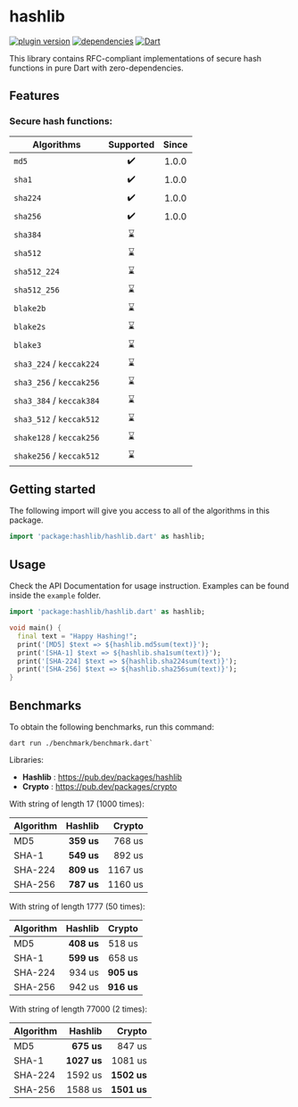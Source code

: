# hashlib

[![plugin version](https://img.shields.io/pub/v/hashlib?label=pub)](https://pub.dev/packages/hashlib)
[![dependencies](https://img.shields.io/librariesio/release/pub/hashlib?label=dependencies)](https://github.com/dipu-bd/hashlib/-/blob/master/pubspec.yaml)
[![Dart](https://github.com/dipu-bd/hashlib/actions/workflows/dart.yml/badge.svg)](https://github.com/dipu-bd/hashlib/actions/workflows/dart.yml)

This library contains RFC-compliant implementations of secure hash functions in pure Dart with zero-dependencies.

## Features

### Secure hash functions:

| Algorithms               | Supported | Since |
| ------------------------ | :-------: | :---: |
| `md5`                    |    ✔️     | 1.0.0 |
| `sha1`                   |    ✔️     | 1.0.0 |
| `sha224`                 |    ✔️     | 1.0.0 |
| `sha256`                 |    ✔️     | 1.0.0 |
| `sha384`                 |    ⌛     |       |
| `sha512`                 |    ⌛     |       |
| `sha512_224`             |    ⌛     |       |
| `sha512_256`             |    ⌛     |       |
| `blake2b`                |    ⌛     |       |
| `blake2s`                |    ⌛     |       |
| `blake3`                 |    ⌛     |       |
| `sha3_224` / `keccak224` |    ⌛     |       |
| `sha3_256` / `keccak256` |    ⌛     |       |
| `sha3_384` / `keccak384` |    ⌛     |       |
| `sha3_512` / `keccak512` |    ⌛     |       |
| `shake128` / `keccak256` |    ⌛     |       |
| `shake256` / `keccak512` |    ⌛     |       |

<!--
### Password hashing / Key derivation functions:

| Algorithms    | Supported | Since |
| ------------- | :-------: | :---: |
| `pbkdf2_hmac` |    ⌛     |       |
| `argon2i`     |    ⌛     |       |
| `argon2d`     |    ⌛     |       |
| `argon2id`    |    ⌛     |       |
| `bcrypt`      |    ⌛     |       |
| `scrypt`      |    ⌛     |       |
| `balloon`     |    ⌛     |       |

### Cyclic redundancy checks:

| Algorithms | Supported | Since |
| ---------- | :-------: | :---: |
| `cksum`    |    ⌛     |       |
| `crc16`    |    ⌛     |       |
| `crc32`    |    ⌛     |       |
| `crc64`    |    ⌛     |       |

### Checksums:

| Algorithms | Supported | Since |
| ---------- | :-------: | :---: |
| `bsd`      |    ⌛     |       |
| `sysv`     |    ⌛     |       |
| `alder32`  |    ⌛     |       |

### Other Cryptographic hash functions:

| Algorithms  | Supported | Since |
| ----------- | :-------: | :---: |
| `ripemd128` |    ⌛     |       |
| `ripemd160` |    ⌛     |       |
| `ripemd320` |    ⌛     |       |
| `whirlpool` |    ⌛     |       |
-->

## Getting started

The following import will give you access to all of the algorithms in this package.

```dart
import 'package:hashlib/hashlib.dart' as hashlib;
```

## Usage

Check the API Documentation for usage instruction. Examples can be found inside the `example` folder.

```dart
import 'package:hashlib/hashlib.dart' as hashlib;

void main() {
  final text = "Happy Hashing!";
  print('[MD5] $text => ${hashlib.md5sum(text)}');
  print('[SHA-1] $text => ${hashlib.sha1sum(text)}');
  print('[SHA-224] $text => ${hashlib.sha224sum(text)}');
  print('[SHA-256] $text => ${hashlib.sha256sum(text)}');
}
```

## Benchmarks

To obtain the following benchmarks, run this command:

```
dart run ./benchmark/benchmark.dart`
```

Libraries:

- **Hashlib** : https://pub.dev/packages/hashlib
- **Crypto** : https://pub.dev/packages/crypto

With string of length 17 (1000 times):

| Algorithm |    Hashlib |  Crypto |
| --------- | ---------: | ------: |
| MD5       | **359 us** |  768 us |
| SHA-1     | **549 us** |  892 us |
| SHA-224   | **809 us** | 1167 us |
| SHA-256   | **787 us** | 1160 us |

With string of length 1777 (50 times):

| Algorithm |    Hashlib |     Crypto |
| --------- | ---------: | ---------: |
| MD5       | **408 us** |     518 us |
| SHA-1     | **599 us** |     658 us |
| SHA-224   |     934 us | **905 us** |
| SHA-256   |     942 us | **916 us** |

With string of length 77000 (2 times):

| Algorithm |     Hashlib |      Crypto |
| --------- | ----------: | ----------: |
| MD5       |  **675 us** |      847 us |
| SHA-1     | **1027 us** |     1081 us |
| SHA-224   |     1592 us | **1502 us** |
| SHA-256   |     1588 us | **1501 us** |

